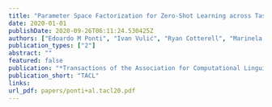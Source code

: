 ```yaml
---
title: "Parameter Space Factorization for Zero-Shot Learning across Tasks and Languages"
date: 2020-01-01
publishDate: 2020-09-26T06:11:24.530425Z
authors: ["Edoardo M Ponti", "Ivan Vulić", "Ryan Cotterell", "Marinela Parovic", "Roi Reichart", "Anna Korhonen"]
publication_types: ["2"]
abstract: ""
featured: false
publication: "*Transactions of the Association for Computational Linguistics*"
publication_short: "TACL"
links:
url_pdf: papers/ponti+al.tacl20.pdf
---
```


